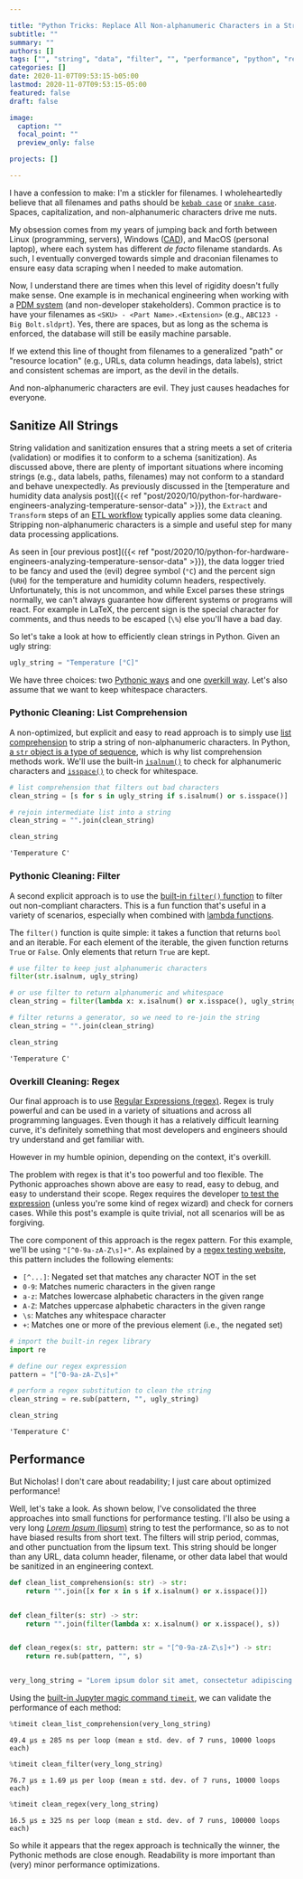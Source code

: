 ```yaml
---

title: "Python Tricks: Replace All Non-alphanumeric Characters in a String"
subtitle: ""
summary: ""
authors: []
tags: ["", "string", "data", "filter", "", "performance", "python", "regex", "str", "temperature"]
categories: []
date: 2020-11-07T09:53:15-b05:00
lastmod: 2020-11-07T09:53:15-05:00
featured: false
draft: false

image:
  caption: ""
  focal_point: ""
  preview_only: false

projects: []

---
```


I have a confession to make: I'm a stickler for filenames.
I wholeheartedly believe that all filenames and paths should be [`kebab case`](https://en.wiktionary.org/wiki/kebab_case) or [`snake case`](https://en.wikipedia.org/wiki/Snake_case).
Spaces, capitalization, and non-alphanumeric characters drive me nuts.

My obsession comes from my years of jumping back and forth between Linux (programming, servers), Windows ([CAD](https://www.solidworks.com/)), and MacOS (personal laptop), where each system has different *de facto* filename standards.
As such, I eventually converged towards simple and draconian filenames to ensure easy data scraping when I needed to make automation.

Now, I understand there are times when this level of rigidity doesn't fully make sense.
One example is in mechanical engineering when working with a [PDM system](https://en.wikipedia.org/wiki/Product_data_management) (and non-developer stakeholders).
Common practice is to have your filenames as `<SKU> - <Part Name>.<Extension>` (e.g., `ABC123 - Big Bolt.sldprt`). 
Yes, there are spaces, but as long as the schema is enforced, the database will still be easily machine parsable.

If we extend this line of thought from filenames to a generalized "path" or "resource location" (e.g., URLs, data column headings, data labels), strict and consistent schemas are import, as the devil in the details.

And non-alphanumeric characters are evil.
They just causes headaches for everyone.

## Sanitize All Strings

String validation and sanitization ensures that a string meets a set of criteria (validation) or modifies it to conform to a schema (sanitization).
As discussed above, there are plenty of important situations where incoming strings (e.g., data labels, paths, filenames) may not conform to a standard and behave unexpectedly.
As previously discussed in the [temperature and humidity data analysis post]({{< ref "post/2020/10/python-for-hardware-engineers-analyzing-temperature-sensor-data" >}}), the `Extract` and `Transform` steps of an [ETL workflow](https://en.wikipedia.org/wiki/Extract,_transform,_load) typically applies some data cleaning.
Stripping non-alphanumeric characters is a simple and useful step for many data processing applications.

As seen in [our previous post]({{< ref "post/2020/10/python-for-hardware-engineers-analyzing-temperature-sensor-data" >}}), the data logger tried to be fancy and used the (evil) degree symbol (`°C`) and the percent sign (`%RH`) for the temperature and humidity column headers, respectively.
Unfortunately, this is not uncommon, and while Excel parses these strings normally, we can't always guarantee how different systems or programs will react.
For example in LaTeX, the percent sign is the special character for comments, and thus needs to be escaped (`\%`) else you'll have a bad day.

So let's take a look at how to efficiently clean strings in Python.
Given an ugly string:


```python
ugly_string = "Temperature [°C]"
```

We have three choices: two [Pythonic ways](https://www.python.org/dev/peps/pep-0020/) and one [overkill way](https://en.wikipedia.org/wiki/Regular_expression).
Let's also assume that we want to keep whitespace characters.

### Pythonic Cleaning: List Comprehension

A non-optimized, but explicit and easy to read approach is to simply use [list comprehension](https://docs.python.org/3/tutorial/datastructures.html#list-comprehensions) to strip a string of non-alphanumeric characters.
In Python, [a `str` object is a type of sequence](https://docs.python.org/3/library/stdtypes.html#text-sequence-type-str), which is why list comprehension methods work.
We'll use the built-in [`isalnum()`](https://docs.python.org/3/library/stdtypes.html#str.isalnum) to check for alphanumeric characters and [`isspace()`](https://docs.python.org/3/library/stdtypes.html#str.isspace) to check for whitespace.


```python
# list comprehension that filters out bad characters
clean_string = [s for s in ugly_string if s.isalnum() or s.isspace()]

# rejoin intermediate list into a string
clean_string = "".join(clean_string)

clean_string
```




    'Temperature C'



### Pythonic Cleaning: Filter

A second explicit approach is to use the [built-in `filter()` function](https://docs.python.org/3/library/functions.html#filter) to filter out non-compliant characters.
This is a fun function that's useful in a variety of scenarios, especially when combined with [lambda functions](https://docs.python.org/3/tutorial/controlflow.html#lambda-expressions).

The `filter()` function is quite simple: it takes a function that returns `bool` and an iterable.
For each element of the iterable, the given function returns `True` or `False`.
Only elements that return `True` are kept.


```python
# use filter to keep just alphanumeric characters
filter(str.isalnum, ugly_string)

# or use filter to return alphanumeric and whitespace
clean_string = filter(lambda x: x.isalnum() or x.isspace(), ugly_string)

# filter returns a generator, so we need to re-join the string
clean_string = "".join(clean_string)

clean_string
```




    'Temperature C'



### Overkill Cleaning: Regex

Our final approach is to use [Regular Expressions (regex)](https://en.wikipedia.org/wiki/Regular_expression).
Regex is truly powerful and can be used in a variety of situations and across all programming languages.
Even though it has a relatively difficult learning curve, it's definitely something that most developers and engineers should try understand and get familiar with.

However in my humble opinion, depending on the context, it's overkill.

The problem with regex is that it's too powerful and too flexible.
The Pythonic approaches shown above are easy to read, easy to debug, and easy to understand their scope.
Regex requires the developer [to test the expression](https://regexr.com/) (unless you're some kind of regex wizard) and check for corners cases.
While this post's example is quite trivial, not all scenarios will be as forgiving.

The core component of this approach is the regex pattern.
For this example, we'll be using `"[^0-9a-zA-Z\s]+"`.
As explained by a [regex testing website](https://regexr.com/), this pattern includes the following elements:

- `[^...]`: Negated set that matches any character NOT in the set
- `0-9`: Matches numeric characters in the given range
- `a-z`: Matches lowercase alphabetic characters in the given range
- `A-Z`: Matches uppercase alphabetic characters in the given range
- `\s`: Matches any whitespace character
- `+`: Matches one or more of the previous element (i.e., the negated set)


```python
# import the built-in regex library
import re

# define our regex expression
pattern = "[^0-9a-zA-Z\s]+"

# perform a regex substitution to clean the string
clean_string = re.sub(pattern, "", ugly_string)

clean_string
```




    'Temperature C'



## Performance

But Nicholas!
I don't care about readability; I just care about optimized performance!

Well, let's take a look.
As shown below, I've consolidated the three approaches into small functions for performance testing.
I'll also be using a very long [*Lorem Ipsum* (lipsum)](https://www.lipsum.com/) string to test the performance, so as to not have biased results from short text.
The filters will strip period, commas, and other punctuation from the lipsum text.
This string should be longer than any URL, data column header, filename, or other data label that would be sanitized in an engineering context.


```python
def clean_list_comprehension(s: str) -> str:
    return "".join([x for x in s if x.isalnum() or x.isspace()])


def clean_filter(s: str) -> str:
    return "".join(filter(lambda x: x.isalnum() or x.isspace(), s))


def clean_regex(s: str, pattern: str = "[^0-9a-zA-Z\s]+") -> str:
    return re.sub(pattern, "", s)


very_long_string = "Lorem ipsum dolor sit amet, consectetur adipiscing elit. Nullam porttitor venenatis dictum. Sed nec eros leo. Donec eget velit diam. In vitae auctor quam. Aenean quam dolor, euismod quis varius non, elementum in enim. Fusce tincidunt, lorem et egestas sagittis, nunc neque finibus justo, id faucibus risus elit non enim. Integer vitae sagittis mauris, ut egestas quam. Vivamus ut dolor sodales, dignissim sapien in, vulputate sem. Lorem ipsum dolor sit amet, consectetur adipiscing elit. Quisque justo nisl, iaculis ac nisl vel, maximus finibus urna. Pellentesque aliquam orci in ultrices bibendum. Donec eu dui finibus, commodo ex at, tempor mauris. Praesent eu quam venenatis, lacinia ex lobortis, finibus eros. Morbi pharetra interdum magna, rhoncus dignissim mauris consectetur quis."
```

Using the [built-in Jupyter magic command `timeit`](https://ipython.readthedocs.io/en/stable/interactive/magics.html#magic-timeit), we can validate the performance of each method:


```python
%timeit clean_list_comprehension(very_long_string)
```

    49.4 µs ± 285 ns per loop (mean ± std. dev. of 7 runs, 10000 loops each)



```python
%timeit clean_filter(very_long_string)
```

    76.7 µs ± 1.69 µs per loop (mean ± std. dev. of 7 runs, 10000 loops each)



```python
%timeit clean_regex(very_long_string)
```

    16.5 µs ± 325 ns per loop (mean ± std. dev. of 7 runs, 100000 loops each)


So while it appears that the regex approach is technically the winner, the Pythonic methods are close enough.
Readability is more important than (very) minor performance optimizations.
